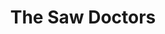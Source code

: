 ---
title: "The Saw Doctors"
summary: "The Saw Doctors are an Irish rock band. Formed in 1986 in Tuam, County Galway, they have achieved eighteen Top 30 singles in the Republic of Ireland including three number ones. Their first number one, \"I Useta Lover,\" topped the Irish charts for nine consecutive weeks in 1990 and holds the record for the country's all-time biggest-selling single. On 15 February 2008, they received a Lifetime Achievement Award at the Meteor Ireland Music Awards."
image: "the-saw-doctors.jpg"
apple_music_artist_url: "https://music.apple.com/gb/artist/the-saw-doctors/80944809"
wikipedia_url: "https://en.wikipedia.org/wiki/The_Saw_Doctors"
---